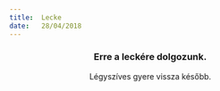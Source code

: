 ```yaml
---
title:  Lecke
date:   28/04/2018
---
```


### <center>Erre a leckére dolgozunk.</center>
<center>Légyszíves gyere vissza később.</center>